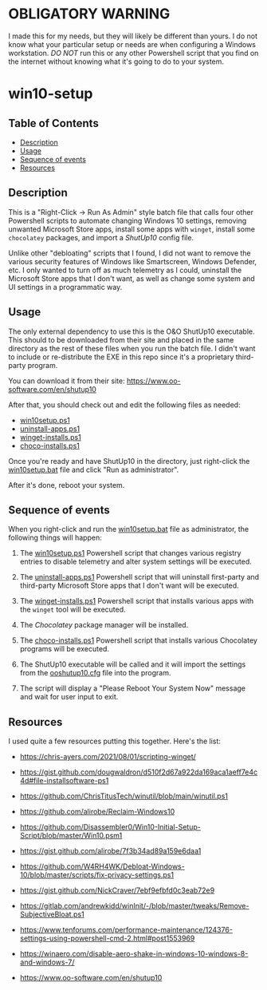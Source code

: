 # OBLIGATORY WARNING

I made this for my needs, but they will likely be different than yours. I do not know what your particular setup or needs are when configuring a Windows workstation. _DO NOT_ run this or any other Powershell script that you find on the internet without knowing what it's going to do to your system.

# win10-setup

## Table of Contents
  * [Description](#description)
  * [Usage](#usage)
  * [Sequence of events](#sequenceofevents)
  * [Resources](#resources)

<a name="description"></a>
## Description

This is a "Right-Click -> Run As Admin" style batch file that calls four other Powershell scripts to automate changing Windows 10 settings, removing unwanted Microsoft Store apps, install some apps with `winget`, install some `chocolatey` packages, and import a _ShutUp10_ config file.

Unlike other "debloating" scripts that I found, I did not want to remove the various security features of Windows like Smartscreen, Windows Defender, etc. I only wanted to turn off as much telemetry as I could, uninstall the Microsoft Store apps that I don't want, as well as change some system and UI settings in a programmatic way.

<a name="usage"></a>
## Usage
The only external dependency to use this is the O&O ShutUp10 executable. This should to be downloaded from their site and placed in the same directory as the rest of these files when you run the batch file. I didn't want to include or re-distribute the EXE in this repo since it's a proprietary third-party program.

You can download it from their site:
https://www.oo-software.com/en/shutup10

After that, you should check out and edit the following files as needed:
  * [win10setup.ps1](win10setup.ps1)
  * [uninstall-apps.ps1](uninstall-apps.ps1)
  * [winget-installs.ps1](winget-installs.ps1)
  * [choco-installs.ps1](choco-installs.ps1)

Once you're ready and have ShutUp10 in the directory, just right-click the [win10setup.bat](win10setup.bat) file and click "Run as administrator".

After it's done, reboot your system.

<a name="sequenceofevents"></a>
## Sequence of events

When you right-click and run the [win10setup.bat](win10setup.bat) file as administrator, the following things will happen:

1. The [win10setup.ps1](win10setup.ps1) Powershell script that changes various registry entries to disable telemetry and alter system settings will be executed.

2. The [uninstall-apps.ps1](uninstall-apps.ps1) Powershell script that will uninstall first-party and third-party Microsoft Store apps that I don't want will be executed.

3. The [winget-installs.ps1](winget-installs.ps1) Powershell script that installs various apps with the `winget` tool will be executed.

4. The _Chocolatey_ package manager will be installed.

5. The [choco-installs.ps1](choco-installs.ps1) Powershell script that installs various Chocolatey programs will be executed.

6. The ShutUp10 executable will be called and it will import the settings from the [ooshutup10.cfg](ooshutup10.cfg) file into the program.

7. The script will display a "Please Reboot Your System Now" message and wait for user input to exit.

<a name="resources"></a>
## Resources

I used quite a few resources putting this together. Here's the list:

* https://chris-ayers.com/2021/08/01/scripting-winget/

* https://gist.github.com/dougwaldron/d510f2d67a922da169aca1aeff7e4c4d#file-installsoftware-ps1

* https://github.com/ChrisTitusTech/winutil/blob/main/winutil.ps1

* https://github.com/alirobe/Reclaim-Windows10

* https://github.com/Disassembler0/Win10-Initial-Setup-Script/blob/master/Win10.psm1

* https://gist.github.com/alirobe/7f3b34ad89a159e6daa1

* https://github.com/W4RH4WK/Debloat-Windows-10/blob/master/scripts/fix-privacy-settings.ps1

* https://gist.github.com/NickCraver/7ebf9efbfd0c3eab72e9

* https://gitlab.com/andrewkidd/winInit/-/blob/master/tweaks/Remove-SubjectiveBloat.ps1

* https://www.tenforums.com/performance-maintenance/124376-settings-using-powershell-cmd-2.html#post1553969

* https://winaero.com/disable-aero-shake-in-windows-10-windows-8-and-windows-7/

* https://www.oo-software.com/en/shutup10